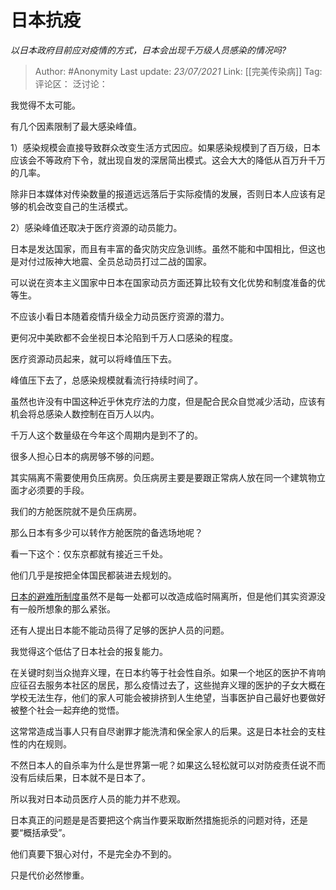 # 日本抗疫
*以日本政府目前应对疫情的方式，日本会出现千万级人员感染的情况吗?*

> Author: #Anonymity
> Last update: *23/07/2021*
> Link: [[完美传染病]]
> Tag:
> 评论区：
> 泛讨论：

我觉得不太可能。

有几个因素限制了最大感染峰值。

1）感染规模会直接导致群众改变生活方式因应。如果感染规模到了百万级，日本应该会不等政府下令，就出现自发的深居简出模式。这会大大的降低从百万升千万的几率。

除非日本媒体对传染数量的报道远远落后于实际疫情的发展，否则日本人应该有足够的机会改变自己的生活模式。

2）感染峰值还取决于医疗资源的动员能力。

日本是发达国家，而且有丰富的备灾防灾应急训练。虽然不能和中国相比，但这也是对付过阪神大地震、全员总动员打过二战的国家。

可以说在资本主义国家中日本在国家动员方面还算比较有文化优势和制度准备的优等生。

不应该小看日本随着疫情升级全力动员医疗资源的潜力。

更何况中美欧都不会坐视日本沦陷到千万人口感染的程度。

医疗资源动员起来，就可以将峰值压下去。

峰值压下去了，总感染规模就看流行持续时间了。

虽然也许没有中国这种近乎休克疗法的力度，但是配合民众自觉减少活动，应该有机会将总感染人数控制在百万人以内。

千万人这个数量级在今年这个周期内是到不了的。

很多人担心日本的病房够不够的问题。

其实隔离不需要使用负压病房。负压病房主要是要跟正常病人放在同一个建筑物立面才必须要的手段。

我们的方舱医院就不是负压病房。

那么日本有多少可以转作方舱医院的备选场地呢？

看一下这个：仅东京都就有接近三千处。

他们几乎是按把全体国民都装进去规划的。

[日本的避难所制度](https://link.zhihu.com/?target=https%3A//www.tabido.jp/zh-cn/article/817/)虽然不是每一处都可以改造成临时隔离所，但是他们其实资源没有一般所想象的那么紧张。

还有人提出日本能不能动员得了足够的医护人员的问题。

我觉得这个低估了日本社会的报复能力。

在关键时刻当众抛弃义理，在日本约等于社会性自杀。如果一个地区的医护不肯响应征召去服务本社区的居民，那么疫情过去了，这些抛弃义理的医护的子女大概在学校无法生存，他们的家人可能会被排挤到人生绝望，当事医护自己最好也要做好被整个社会一起弃绝的觉悟。

这常常造成当事人只有自尽谢罪才能洗清和保全家人的后果。这是日本社会的支柱性的内在规则。

不然日本人的自杀率为什么是世界第一呢？如果这么轻松就可以对防疫责任说不而没有后续后果，日本就不是日本了。

所以我对日本动员医疗人员的能力并不悲观。

日本真正的问题是是否要把这个病当作要采取断然措施扼杀的问题对待，还是要“概括承受”。

他们真要下狠心对付，不是完全办不到的。

只是代价必然惨重。
